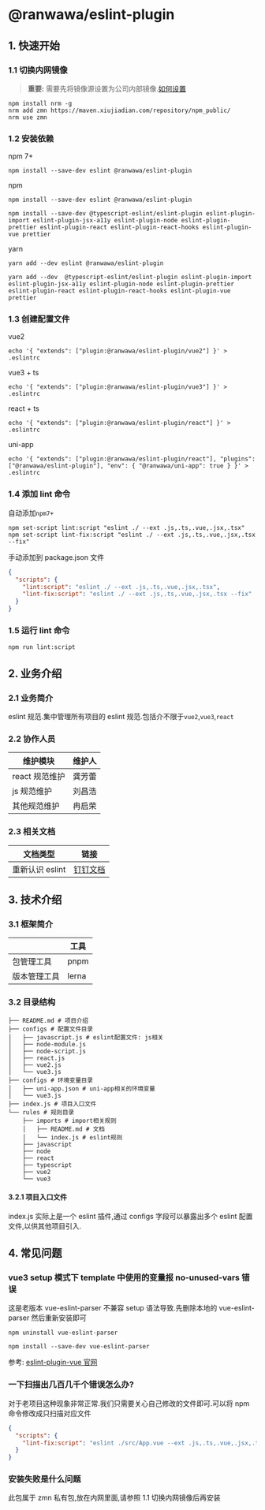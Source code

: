 # @ranwawa/eslint-plugin

## 1. 快速开始

### 1.1 切换内网镜像

> **重要:** 需要先将镜像源设置为公司内部镜像.[如何设置](https://alidocs.dingtalk.com/i/nodes/3Pl7jXNw6dBWxlDzenBzWvKAGqOzY0D9?nav=mySpace&navQuery=spaceId%3D9JOGO78J8Qr7jG4Q&iframeQuery=utm_source%3Dportal%26utm_medium%3Dportal_myspace_create)

```shell
npm install nrm -g
nrm add zmn https://maven.xiujiadian.com/repository/npm_public/
nrm use zmn
```

### 1.2 安装依赖

npm 7+

```shell
npm install --save-dev eslint @ranwawa/eslint-plugin
```

npm

```shell
npm install --save-dev eslint @ranwawa/eslint-plugin

npm install --save-dev @typescript-eslint/eslint-plugin eslint-plugin-import eslint-plugin-jsx-a11y eslint-plugin-node eslint-plugin-prettier eslint-plugin-react eslint-plugin-react-hooks eslint-plugin-vue prettier
```

yarn

```shell
yarn add --dev eslint @ranwawa/eslint-plugin

yarn add --dev  @typescript-eslint/eslint-plugin eslint-plugin-import eslint-plugin-jsx-a11y eslint-plugin-node eslint-plugin-prettier eslint-plugin-react eslint-plugin-react-hooks eslint-plugin-vue prettier
```

### 1.3 创建配置文件

vue2

```shell
echo '{ "extends": ["plugin:@ranwawa/eslint-plugin/vue2"] }' > .eslintrc
```

vue3 + ts

```shell
echo '{ "extends": ["plugin:@ranwawa/eslint-plugin/vue3"] }' > .eslintrc
```

react + ts

```shell
echo '{ "extends": ["plugin:@ranwawa/eslint-plugin/react"] }' > .eslintrc
```

uni-app

```shell
echo '{ "extends": ["plugin:@ranwawa/eslint-plugin/react"], "plugins": ["@ranwawa/eslint-plugin"], "env": { "@ranwawa/uni-app": true } }' > .eslintrc
```

### 1.4 添加 lint 命令

自动添加`npm7+`

```shell
npm set-script lint:script "eslint ./ --ext .js,.ts,.vue,.jsx,.tsx"
npm set-script lint-fix:script "eslint ./ --ext .js,.ts,.vue,.jsx,.tsx --fix"
```

手动添加到 package.json 文件

```json
{
  "scripts": {
    "lint:script": "eslint ./ --ext .js,.ts,.vue,.jsx,.tsx",
    "lint-fix:script": "eslint ./ --ext .js,.ts,.vue,.jsx,.tsx --fix"
  }
}
```

### 1.5 运行 lint 命令

```shell
npm run lint:script
```

## 2. 业务介绍

### 2.1 业务简介

eslint 规范.集中管理所有项目的 eslint 规范.包括介不限于`vue2`,`vue3`,`react`

### 2.2 协作人员

| 维护模块       | 维护人 |
| -------------- | ------ |
| react 规范维护 | 龚芳蕾 |
| js 规范维护    | 刘昌浩 |
| 其他规范维护   | 冉启荣 |

### 2.3 相关文档

| 文档类型        | 链接                                                                                                                                                                                                      |
| --------------- | --------------------------------------------------------------------------------------------------------------------------------------------------------------------------------------------------------- |
| 重新认识 eslint | [钉钉文档](https://alidocs.dingtalk.com/i/nodes/od245kZmnOeW45Pn2ev0VYbzxL6R0wMQ?nav=mySpace&navQuery=spaceId%3D9JOGO78J8Qr7jG4Q&iframeQuery=utm_source%3Dportal%26utm_medium%3Dportal_myspace_file_tree) |

## 3. 技术介绍

### 3.1 框架简介

|              | 工具  |
| ------------ | ----- |
| 包管理工具   | pnpm  |
| 版本管理工具 | lerna |

### 3.2 目录结构

```shell
├── README.md # 项目介绍
├── configs # 配置文件目录
│   ├── javascript.js # eslint配置文件: js相关
│   ├── node-module.js
│   ├── node-script.js
│   ├── react.js
│   ├── vue2.js
│   └── vue3.js
├── configs # 环境变量目录
│   ├── uni-app.json # uni-app相关的环境变量
│   └── vue3.js
├── index.js # 项目入口文件
└── rules # 规则目录
    ├── imports # import相关规则
    │   ├── README.md # 文档
    │   └── index.js # eslint规则
    ├── javascript
    ├── node
    ├── react
    ├── typescript
    ├── vue2
    └── vue3
```

#### 3.2.1 项目入口文件

index.js 实际上是一个 eslint 插件,通过 configs 字段可以暴露出多个 eslint 配置文件,以供其他项目引入.

## 4. 常见问题

### vue3 setup 模式下 template 中使用的变量报 no-unused-vars 错误

这是老版本 vue-eslint-parser 不兼容 setup 语法导致.先删除本地的 vue-eslint-parser 然后重新安装即可

```shell
npm uninstall vue-eslint-parser

npm install --save-dev vue-eslint-parser
```

参考: [eslint-plugin-vue 官网](https://eslint.vuejs.org/rules/script-setup-uses-vars.html)

### 一下扫描出几百几千个错误怎么办?

对于老项目这种现象非常正常.我们只需要关心自己修改的文件即可.可以将 npm 命令修改成只扫描对应文件

```json
{
  "scripts": {
    "lint-fix:script": "eslint ./src/App.vue --ext .js,.ts,.vue,.jsx,.tsx --fix"
  }
}
```

### 安装失败是什么问题

此包属于 zmn 私有包,放在内网里面,请参照 1.1 切换内网镜像后再安装
